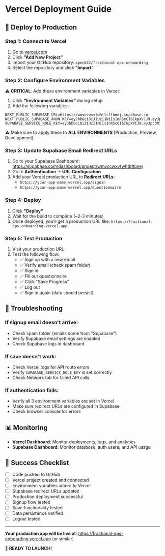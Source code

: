 # Vercel Deployment Guide

## 🚀 Deploy to Production

### Step 1: Connect to Vercel
1. Go to [vercel.com](https://vercel.com)
2. Click **"Add New Project"**
3. Import your GitHub repository: `cpeck22/fractional-ops-onboarding`
4. Select the repository and click **"Import"**

### Step 2: Configure Environment Variables
⚠️ **CRITICAL**: Add these environment variables in Vercel:

1. Click **"Environment Variables"** during setup
2. Add the following variables:

```
NEXT_PUBLIC_SUPABASE_URL=https://wmvccwxvtwhtlrltbnej.supabase.co
NEXT_PUBLIC_SUPABASE_ANON_KEY=eyJhbGciOiJIUzI1NiIsInR5cCI6IkpXVCJ9.eyJpc3MiOiJzdXBhYmFzZSIsInJlZiI6IndtdmNjd3h2dHdodGxybHRibmVqIiwicm9sZSI6ImFub24iLCJpYXQiOjE3NjA5NzA3MTEsImV4cCI6MjA3NjU0NjcxMX0.O1nhd_nJJWCPjhr_iDehT5tXAIanAHsk1FjPfav9j0g
SUPABASE_SERVICE_ROLE_KEY=eyJhbGciOiJIUzI1NiIsInR5cCI6IkpXVCJ9.eyJpc3MiOiJzdXBhYmFzZSIsInJlZiI6IndtdmNjd3h2dHdodGxybHRibmVqIiwicm9sZSI6InNlcnZpY2Vfcm9sZSIsImlhdCI6MTc2MDk3MDcxMSwiZXhwIjoyMDc2NTQ2NzExfQ.gDDsCzw8ewkT_Bzl4Z3RMS5l7jAddPnlApASIGsVnKQ
```

⚠️ Make sure to apply these to **ALL ENVIRONMENTS** (Production, Preview, Development)

### Step 3: Update Supabase Email Redirect URLs
1. Go to your Supabase Dashboard: https://supabase.com/dashboard/project/wmvccwxvtwhtlrltbnej
2. Go to **Authentication** → **URL Configuration**
3. Add your Vercel production URL to **Redirect URLs**:
   - `https://your-app-name.vercel.app/signin`
   - `https://your-app-name.vercel.app/questionnaire`

### Step 4: Deploy
1. Click **"Deploy"**
2. Wait for the build to complete (~2-3 minutes)
3. Once deployed, you'll get a production URL like: `https://fractional-ops-onboarding.vercel.app`

### Step 5: Test Production
1. Visit your production URL
2. Test the following flow:
   - ✅ Sign up with a new email
   - ✅ Verify email (check spam folder)
   - ✅ Sign in
   - ✅ Fill out questionnaire
   - ✅ Click "Save Progress"
   - ✅ Log out
   - ✅ Sign in again (data should persist)

## 🔧 Troubleshooting

### If signup email doesn't arrive:
- Check spam folder (emails come from "Supabase")
- Verify Supabase email settings are enabled
- Check Supabase logs in dashboard

### If save doesn't work:
- Check Vercel logs for API route errors
- Verify `SUPABASE_SERVICE_ROLE_KEY` is set correctly
- Check Network tab for failed API calls

### If authentication fails:
- Verify all 3 environment variables are set in Vercel
- Make sure redirect URLs are configured in Supabase
- Check browser console for errors

## 📊 Monitoring

- **Vercel Dashboard**: Monitor deployments, logs, and analytics
- **Supabase Dashboard**: Monitor database, auth users, and API usage

## 🎉 Success Checklist

- [ ] Code pushed to GitHub
- [ ] Vercel project created and connected
- [ ] Environment variables added to Vercel
- [ ] Supabase redirect URLs updated
- [ ] Production deployment successful
- [ ] Signup flow tested
- [ ] Save functionality tested
- [ ] Data persistence verified
- [ ] Logout tested

---

**Your production app will be live at**: https://fractional-ops-onboarding.vercel.app (or similar)

🚀 **READY TO LAUNCH!**

